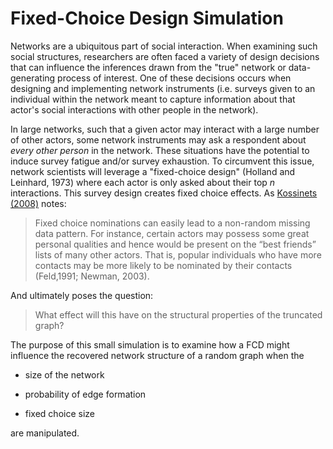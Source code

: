 # Fixed-Choice Design Simulation 

Networks are a ubiquitous part of social interaction. When examining such social structures, researchers are often faced a variety of design decisions that can influence the inferences drawn from the "true" network or data-generating process of interest. One of these decisions occurs when designing and implementing network instruments (i.e. surveys given to an individual within the network meant to capture information about that actor's social interactions with other people in the network). 

In large networks, such that a given actor may interact with a large number of other actors, some network instruments may ask a respondent about _every other person_ in the network. These situations have the potential to induce survey fatigue and/or survey exhaustion. To circumvent this issue, network scientists will leverage a "fixed-choice design" (Holland and Leinhard, 1973) where each actor is only asked about their top _n_ interactions. This survey design creates fixed choice effects. As [Kossinets (2008)](https://arxiv.org/pdf/cond-mat/0306335.pdf) notes:

> Fixed choice nominations can easily lead to a non-random missing data pattern. For instance, certain actors may possess some great personal qualities and hence would be present on the “best friends” lists of many other actors. That is, popular individuals who have more contacts may be more likely to be nominated by their contacts (Feld,1991; Newman, 2003).

And ultimately poses the question:

> What effect will this have on the structural properties of the truncated graph?

The purpose of this small simulation is to examine how a FCD might influence the recovered network structure of a random graph when the

* size of the network

* probability of edge formation

* fixed choice size 

are manipulated.

